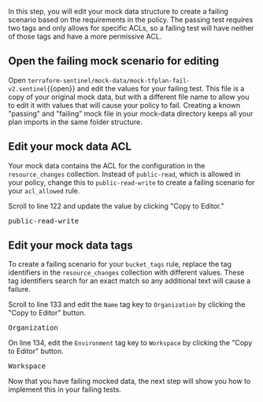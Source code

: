 In this step, you will edit your mock data structure to create a failing scenario based on the requirements in the policy. The passing test requires two tags and only allows for specific ACLs, so a failing test will have neither of those tags and have a more permissive ACL.

## Open the failing mock scenario for editing

Open `terraform-sentinel/mock-data/mock-tfplan-fail-v2.sentinel`{{open}} and edit the values for your failing test. This file is a copy of your original mock data, but with a different file name to allow you to edit it with values that will cause your policy to fail. Creating a known "passing" and "failing" mock file in your mock-data directory keeps all your plan imports in the same folder structure.

## Edit your mock data ACL

Your mock data contains the ACL for the configuration in the `resource_changes` collection. Instead of `public-read`, which is allowed in your policy, change this to `public-read-write` to create a failing scenario for your `acl_allowed` rule.

Scroll to line 122 and update the value by clicking "Copy to Editor."

<pre class="file" data-filename="terraform-sentinel/mock-data/mock-tfplan-fail-v2.sentinel" data-target="insert" data-marker="#ACL">public-read-write</pre>

## Edit your mock data tags

To create a failing scenario for your `bucket_tags` rule, replace the tag identifiers in the `resource_changes` collection with different values. These tag identifiers search for an exact match so any additional text will cause a failure.

Scroll to line 133 and edit the `Name` tag key to `Organization` by clicking the "Copy to Editor" button.

<pre class="file" data-filename="terraform-sentinel/mock-data/mock-tfplan-fail-v2.sentinel" data-target="insert" data-marker="#Name">Organization</pre>

On line 134, edit the `Environment` tag key to `Workspace` by clicking the "Copy to Editor" button.

<pre class="file" data-filename="terraform-sentinel/mock-data/mock-tfplan-fail-v2.sentinel" data-target="insert" data-marker="#Environment">Workspace</pre>

Now that you have failing mocked data, the next step will show you how to implement this in your failing tests.

